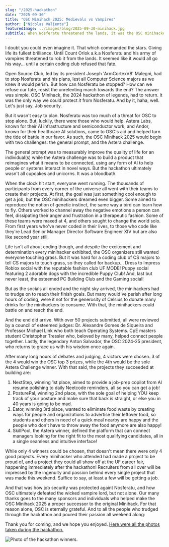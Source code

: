 ```yaml
---
slug: "/2025-hackathon"
date: "2025-09-30"
title: "OSC Minihack 2025: Medievals vs Vampires"
author: ["Nicolas Valiente"]
featuredImage: ../images/blog/2025-09-30-minihack.jpg
subtitle: When Nosferatu threatened the lands, it was the OSC minihackers who saved the day
---
```


I doubt you could even imagine it. That which commanded the stars. Giving life its fullest brilliance. Until Count Orlok a.k.a Nosferatu and his army of vampires threatened to rob it from the lands. It seemed like it would all go his way... until a certain coding club refused that fate.

Open Source Club, led by its president Joseph 'ArmCortexV8' Malegni, had to stop Nosferatu and his plans, lest all Computer Science majors as we knew it would perish. But how can Nosferatu be stopped? How can we refuse our fate, resist the unrelenting march towards the end? The answer was simple. OSC Minihack, the 2024 hackathon of legends, had to return. It was the only way we could protect *it* from Nosferatu. And by it, haha, well. Let's just say. Job security.

But it wasn't easy to plan. Nosferatu was too much of a threat for OSC to stop alone. But, luckily, there were those who would help. Astera Labs, known for their AI infrastructure and semiconductor work, and Andor, known for their healthcare AI solutions, came to OSC's aid and helped turn the tide of battle in our favor. As such, the OSC Minihack 2025 would begin with two challenges: the general prompt, and the Astera challenge.

The general prompt was to measurably improve the quality of life for an individual(s) while the Astera challenge was to build a product that reimagines what it means to be connected, using any form of AI to help people or systems interact in novel ways. But the hackathon ultimately wasn't all cupcakes and unicorns. It was a bloodbath.

When the clock hit start, everyone went running. The thousands of participants from every corner of the universe all went with their teams to create their projects. At first, the goal was just something cool enough to get a job, but the OSC minihackers dreamed even bigger. Some aimed to reproduce the notion of genetic instinct, the same way a bird can learn how to fly. Others worked to channel away the negative emotions a person can feel, dissipating their anger and frustration in a therapeutic fashion. Some of these teams were maxed at 4, and others sought to change the world solo. From first years who've never coded in their lives, to those who code like they're Lead Senior Manager Director Software Engineer XIV but are also like second year still.

Life isn't all about coding though, and despite the excitement and determination every minihacker exhibited, the OSC organizers still wanted everyone touching grass. But it was hard for a coding club of CS majors to tell CS majors to touch grass, so they called for backup... Dress to Impress Roblox social with the reputable fashion club UF MODE! Puppy social featuring 2 adorable dogs with the incredible Puppy Club! And, last but never least, the esteemed PC Building Club and the Gaming social!

But as the socials all ended and the night sky arrived, the minihackers had to trudge on to reach their finish goals. But many would've perish after long hours of coding, were it not for the generosity of Celsius to donate many drinks for the minihackers to consume. With that, the minihackers could battle on and reach the end.

And the end did arrive. With over 50 projects submitted, all were reviewed by a council of esteemed judges: Dr. Alexandre Gomes de Siqueira and Professor Michael Link who both teach Operating Systems. CpE masters student Christopher Tressler who, beloved by many, helped connect people together. Lastly, the legendary Anton Salvador, the OSC 2024-25 president, who returns to grace us with his wisdom once again.

After many long hours of debates and judging, 4 victors were chosen. 3 of the 4 would win the OSC top 3 prizes, while the 4th would be the sole Astera Challenge winner. With that said, the projects they succeeded at building are:

1. NextStep, winning 1st place, aimed to provide a job-prep copilot from AI resume polishing to daily Neetcode reminders, all so you can get a job!
2. PosturePal, winning 2nd place, with the sole goal of helping YOU keep track of your posture and make sure that back is straight, or else you in 40 years is going to be mad.
3. Eator, winning 3rd place, wanted to eliminate food waste by creating ways for people and organizations to advertise their leftover food, so students and others in need of a quick meal nearby are happy and the people who don't have to throw away the food anymore are also happy!
4. SkillPool, the Astera winner, defined the platform that can connect managers looking for the right fit to the most qualifying candidates, all in a single seamless and intuitive interface!

While only 4 winners could be chosen, that doesn't mean there were only 4 good projects. Every minihacker who attended had made a project to be proud of, and a project they could all show off at the UF career fair, happening immediately after the hackathon! Recruiters from all over will be impressed by the ingenuity and passion behind every single project that was made this weekend. Suffice to say, at least a few will be getting a job.

And that was how job security was protected againt Nosferatu, and how OSC ultimately defeated the wicked vampire lord, but not alone. Our many thanks goes to the many sponsors and individuals who helped make the OSC Minihack 2025 a proper successor to the original Minihack. For that reason alone, OSC is eternally grateful. And to all the people who trudged through the hackathon and poured their passion all weekend along:

Thank you for coming, and we hope you enjoyed. [Here were all the photos taken during the hackathon.](https://drive.google.com/drive/folders/1e5q7B2fnWKqDxbiMJf5RZfoVE2KkO6vv)

<img title="Hackathon Winners" alt="Photo of the hackathon winners." src="https://i.imgur.com/Bvwm4b1.jpeg"/>
